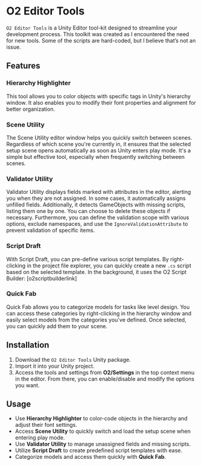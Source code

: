 # O2 Editor Tools

`O2 Editor Tools` is a Unity Editor tool-kit designed to streamline your development process. This toolkit was created as I encountered the need for new tools. Some of the scripts are hard-coded, but I believe that’s not an issue.

## Features

### **Hierarchy Highlighter**
This tool allows you to color objects with specific tags in Unity's hierarchy window. It also enables you to modify their font properties and alignment for better organization.

### **Scene Utility**
The Scene Utility editor window helps you quickly switch between scenes. Regardless of which scene you're currently in, it ensures that the selected setup scene opens automatically as soon as Unity enters play mode. It's a simple but effective tool, especially when frequently switching between scenes.

### **Validator Utility**
Validator Utility displays fields marked with attributes in the editor, alerting you when they are not assigned. In some cases, it automatically assigns unfilled fields. Additionally, it detects GameObjects with missing scripts, listing them one by one. You can choose to delete these objects if necessary. Furthermore, you can define the validation scope with various options, exclude namespaces, and use the `IgnoreValidationAttribute` to prevent validation of specific items.

### **Script Draft**
With Script Draft, you can pre-define various script templates. By right-clicking in the project file explorer, you can quickly create a new `.cs` script based on the selected template. In the background, it uses the O2 Script Builder: [o2scriptbuilderlink]

### **Quick Fab**
Quick Fab allows you to categorize models for tasks like level design. You can access these categories by right-clicking in the hierarchy window and easily select models from the categories you've defined. Once selected, you can quickly add them to your scene.

## Installation

1. Download the `O2 Editor Tools` Unity package.
2. Import it into your Unity project.
3. Access the tools and settings from **O2/Settings** in the top context menu in the editor. From there, you can enable/disable and modify the options you want.

## Usage

- Use **Hierarchy Highlighter** to color-code objects in the hierarchy and adjust their font settings.
- Access **Scene Utility** to quickly switch and load the setup scene when entering play mode.
- Use **Validator Utility** to manage unassigned fields and missing scripts.
- Utilize **Script Draft** to create predefined script templates with ease.
- Categorize models and access them quickly with **Quick Fab**.
